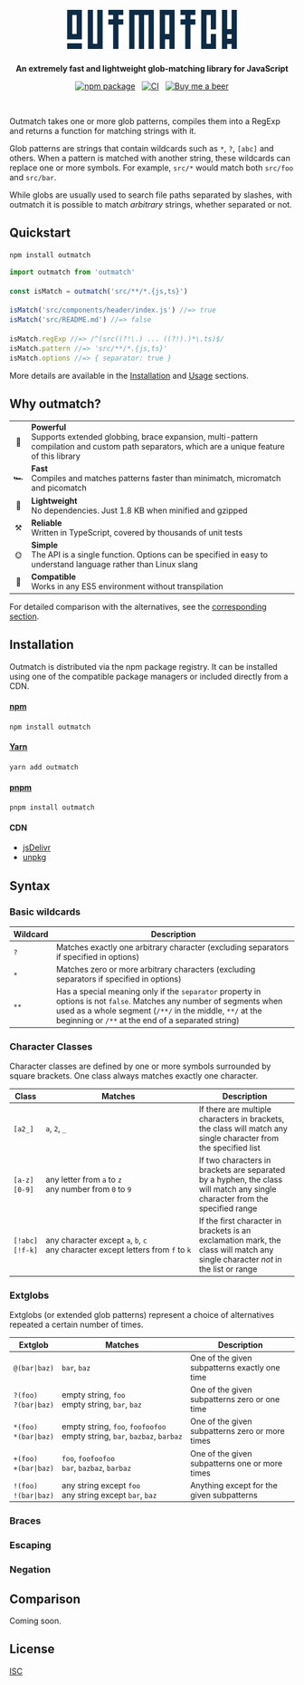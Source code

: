 <h1 align="center">
  <br>
  <img src="assets/logo.png" width="300" height="69">
</h1>

<p align="center"><strong>An extremely fast and lightweight glob-matching library for JavaScript</strong></p>

<p align="center">
  <a href="https://www.npmjs.com/package/outmatch"><img src="https://img.shields.io/npm/v/outmatch" alt="npm package"></a>
  &nbsp;
  <a href="https://github.com/axtgr/outmatch/actions"><img src="https://img.shields.io/github/workflow/status/axtgr/outmatch/CI?label=CI&logo=github" alt="CI"></a>
  &nbsp;
  <a href="https://www.buymeacoffee.com/axtgr"><img src="https://img.shields.io/badge/%F0%9F%8D%BA-Buy%20me%20a%20beer-red?style=flat" alt="Buy me a beer"></a>
</p>

<br>

Outmatch takes one or more glob patterns, compiles them into a RegExp and returns a function for matching strings with it.

Glob patterns are strings that contain wildcards such as `*`, `?`, `[abc]` and others. When a pattern is matched with another string, these wildcards can replace one or more symbols. For example, `src/*` would match both `src/foo` and `src/bar`.

While globs are usually used to search file paths separated by slashes, with outmatch it is possible to match _arbitrary_ strings, whether separated or not.

## Quickstart

```
npm install outmatch
```

```js
import outmatch from 'outmatch'

const isMatch = outmatch('src/**/*.{js,ts}')

isMatch('src/components/header/index.js') //=> true
isMatch('src/README.md') //=> false

isMatch.regExp //=> /^(src((?!\.) ... ((?!).)*\.ts)$/
isMatch.pattern //=> 'src/**/*.{js,ts}'
isMatch.options //=> { separator: true }
```

More details are available in the [Installation](#installation) and [Usage](#usage) sections.

## Why outmatch?

<table>
  <tr>
    <td align="center">💪</td>
    <td><b>Powerful</b><br>Supports extended globbing, brace expansion, multi-pattern compilation and custom path separators, which are a unique feature of this library</td>
  </tr>
  <tr>
    <td align="center">🏎</td>
    <td><b>Fast</b><br>Compiles and matches patterns faster than minimatch, micromatch and picomatch</td>
  </tr>
  <tr>
    <td align="center">🍃</td>
    <td><b>Lightweight</b><br>No dependencies. Just 1.8 KB when minified and gzipped</td>
  </tr>
  <tr>
    <td align="center">⚒</td>
    <td><b>Reliable</b><br>Written in TypeScript, covered by thousands of unit tests</td>
  </tr>
  <tr>
    <td align="center">🌞</td>
    <td><b>Simple</b><br>The API is a single function. Options can be specified in easy to understand language rather than Linux slang</td>
  </tr>
  <tr>
    <td align="center">🔌</td>
    <td><b>Compatible</b><br>Works in any ES5 environment without transpilation</td>
  </tr>
</table>

For detailed comparison with the alternatives, see the [corresponding section](#comparison).

## Installation

Outmatch is distributed via the npm package registry. It can be installed using one of the compatible package managers or included directly from a CDN.

#### [npm](https://www.npmjs.com)

```
npm install outmatch
```

#### [Yarn](https://yarnpkg.com)

```
yarn add outmatch
```

#### [pnpm](https://pnpm.js.org)

```
pnpm install outmatch
```

#### CDN

- [jsDelivr](https://www.jsdelivr.com/package/npm/outmatch)
- [unpkg](https://unpkg.com/outmatch)

## Syntax

### Basic wildcards

Wildcard | Description
-------- | ------------
`?`      | Matches exactly one arbitrary character (excluding separators if specified in options)
`*`      | Matches zero or more arbitrary characters (excluding separators if specified in options)
`**`     | Has a special meaning only if the `separator` property in options is not `false`. Matches any number of segments when used as a whole segment (`/**/` in the middle, `**/` at the beginning or `/**` at the end of a separated string)

### Character Classes

Character classes are defined by one or more symbols surrounded by square brackets. One class always matches exactly one character.

Class                | Matches                                                                                                                                        | Description
-------------------- | ---------------------------------------------------------------------------------------------------------------------------------------------- | -----------
`[a2_]`              | `a`,&nbsp;`2`,&nbsp;`_`                                                                                                                        | If there are multiple characters in brackets, the class will match any single character from the specified list
`[a-z]`<br>`[0-9]`   | any&nbsp;letter&nbsp;from&nbsp;`a`&nbsp;to&nbsp;`z`<br>any&nbsp;number&nbsp;from&nbsp;`0`&nbsp;to&nbsp;`9`                                     | If two characters in brackets are separated by a hyphen, the class will match any single character from the specified range
`[!abc]`<br>`[!f-k]` | any&nbsp;character&nbsp;except&nbsp;`a`,&nbsp;`b`,&nbsp;`c`<br>any&nbsp;character&nbsp;except&nbsp;letters&nbsp;from&nbsp;`f`&nbsp;to&nbsp;`k` | If the first character in brackets is an exclamation mark, the class will match any single character _not_ in the list or range

### Extglobs

Extglobs (or extended glob patterns) represent a choice of alternatives repeated a certain number of times.

Extglob                   | Matches                                                                                                        | Description
------------------------- | ---------------------------------------------------------------------------------------------------------------| -----------
`@(bar\|baz)`             | `bar`,&nbsp;`baz`                                                                                              | One of the given subpatterns exactly one time
`?(foo)`<br>`?(bar\|baz)` | empty&nbsp;string,&nbsp;`foo`<br>empty&nbsp;string,&nbsp;`bar`,&nbsp;`baz`                                     | One of the given subpatterns zero or one time 
`*(foo)`<br>`*(bar\|baz)` | empty&nbsp;string,&nbsp;`foo`,&nbsp;`foofoofoo`<br>empty&nbsp;string,&nbsp;`bar`,&nbsp;`bazbaz`,&nbsp;`barbaz` | One of the given subpatterns zero or more times
`+(foo)`<br>`+(bar\|baz)` | `foo`,&nbsp;`foofoofoo`<br>`bar`,&nbsp;`bazbaz`,&nbsp;`barbaz`                                                 | One of the given subpatterns one or more times
`!(foo)`<br>`!(bar\|baz)` | any&nbsp;string&nbsp;except&nbsp;`foo`<br>any&nbsp;string&nbsp;except&nbsp;`bar`,&nbsp;`baz`                   | Anything except for the given subpatterns

### Braces

### Escaping

### Negation

## Comparison

Coming soon.

## License

[ISC](LICENSE)
